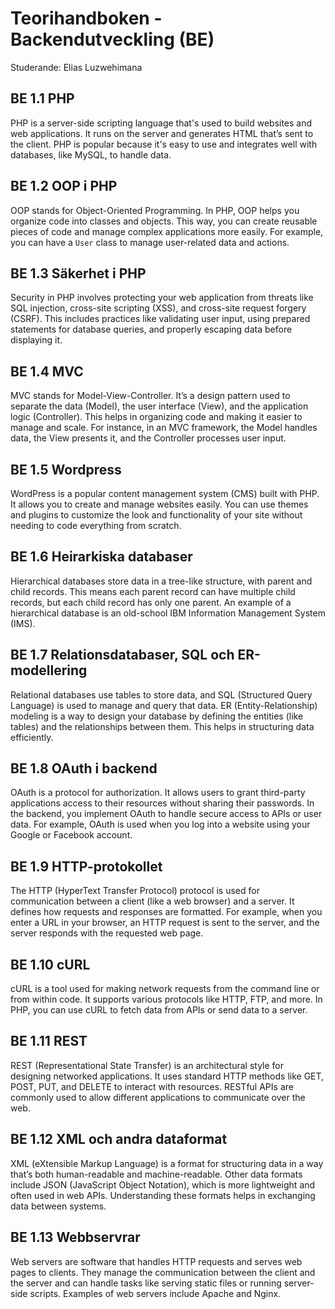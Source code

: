 # Teorihandboken - Backendutveckling (BE)
Studerande: Elias Luzwehimana

## BE 1.1 PHP
PHP is a server-side scripting language that's used to build websites and web applications. It runs on the server and generates HTML that’s sent to the client. PHP is popular because it's easy to use and integrates well with databases, like MySQL, to handle data.

## BE 1.2 OOP i PHP
OOP stands for Object-Oriented Programming. In PHP, OOP helps you organize code into classes and objects. This way, you can create reusable pieces of code and manage complex applications more easily. For example, you can have a `User` class to manage user-related data and actions.

## BE 1.3 Säkerhet i PHP
Security in PHP involves protecting your web application from threats like SQL injection, cross-site scripting (XSS), and cross-site request forgery (CSRF). This includes practices like validating user input, using prepared statements for database queries, and properly escaping data before displaying it.

## BE 1.4 MVC
MVC stands for Model-View-Controller. It’s a design pattern used to separate the data (Model), the user interface (View), and the application logic (Controller). This helps in organizing code and making it easier to manage and scale. For instance, in an MVC framework, the Model handles data, the View presents it, and the Controller processes user input.

## BE 1.5 Wordpress
WordPress is a popular content management system (CMS) built with PHP. It allows you to create and manage websites easily. You can use themes and plugins to customize the look and functionality of your site without needing to code everything from scratch.

## BE 1.6 Heirarkiska databaser
Hierarchical databases store data in a tree-like structure, with parent and child records. This means each parent record can have multiple child records, but each child record has only one parent. An example of a hierarchical database is an old-school IBM Information Management System (IMS).

## BE 1.7 Relationsdatabaser, SQL och ER-modellering
Relational databases use tables to store data, and SQL (Structured Query Language) is used to manage and query that data. ER (Entity-Relationship) modeling is a way to design your database by defining the entities (like tables) and the relationships between them. This helps in structuring data efficiently.

## BE 1.8 OAuth i backend
OAuth is a protocol for authorization. It allows users to grant third-party applications access to their resources without sharing their passwords. In the backend, you implement OAuth to handle secure access to APIs or user data. For example, OAuth is used when you log into a website using your Google or Facebook account.

## BE 1.9 HTTP-protokollet
The HTTP (HyperText Transfer Protocol) protocol is used for communication between a client (like a web browser) and a server. It defines how requests and responses are formatted. For example, when you enter a URL in your browser, an HTTP request is sent to the server, and the server responds with the requested web page.

## BE 1.10 cURL
cURL is a tool used for making network requests from the command line or from within code. It supports various protocols like HTTP, FTP, and more. In PHP, you can use cURL to fetch data from APIs or send data to a server.

## BE 1.11 REST
REST (Representational State Transfer) is an architectural style for designing networked applications. It uses standard HTTP methods like GET, POST, PUT, and DELETE to interact with resources. RESTful APIs are commonly used to allow different applications to communicate over the web.

## BE 1.12 XML och andra dataformat
XML (eXtensible Markup Language) is a format for structuring data in a way that’s both human-readable and machine-readable. Other data formats include JSON (JavaScript Object Notation), which is more lightweight and often used in web APIs. Understanding these formats helps in exchanging data between systems.

## BE 1.13 Webbservrar
Web servers are software that handles HTTP requests and serves web pages to clients. They manage the communication between the client and the server and can handle tasks like serving static files or running server-side scripts. Examples of web servers include Apache and Nginx.
